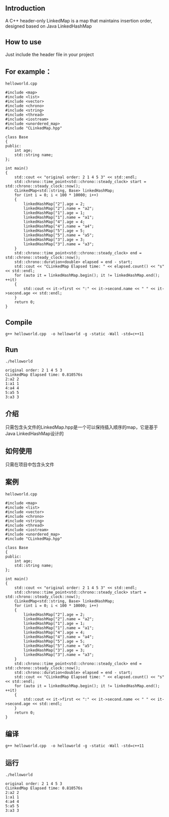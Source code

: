 ## Introduction
A C++ header-only LinkedMap is a map that maintains insertion order, designed based on Java LinkedHashMap

## How to use
Just include the header file in your project

## For example：
`helloworld.cpp`
```
#include <map>
#include <list>
#include <vector>
#include <chrono>
#include <string>
#include <thread>
#include <iostream>
#include <unordered_map>
#include "CLinkedMap.hpp"

class Base
{
public:
    int age;
    std::string name;
};

int main()
{
    std::cout << "original order: 2 1 4 5 3" << std::endl;
    std::chrono::time_point<std::chrono::steady_clock> start = std::chrono::steady_clock::now();
    CLinkedMap<std::string, Base> linkedHashMap;
    for (int i = 0; i < 100 * 10000; i++)
    {
        linkedHashMap["2"].age = 2;
        linkedHashMap["2"].name = "a2";
        linkedHashMap["1"].age = 1;
        linkedHashMap["1"].name = "a1";
        linkedHashMap["4"].age = 4;
        linkedHashMap["4"].name = "a4";
        linkedHashMap["5"].age = 5;
        linkedHashMap["5"].name = "a5";
        linkedHashMap["3"].age = 3;
        linkedHashMap["3"].name = "a3";
    }
    std::chrono::time_point<std::chrono::steady_clock> end = std::chrono::steady_clock::now();
    std::chrono::duration<double> elapsed = end - start;
    std::cout << "CLinkedMap Elapsed time: " << elapsed.count() << "s" << std::endl;
    for (auto it = linkedHashMap.begin(); it != linkedHashMap.end(); ++it)
    {
        std::cout << it->first << ":" << it->second.name << " " << it->second.age << std::endl;
    }
    return 0;
}
```

## Compile
`g++ helloworld.cpp  -o helloworld -g -static -Wall -std=c++11`

## Run
`./helloworld`
```
original order: 2 1 4 5 3
CLinkedMap Elapsed time: 0.810576s
2:a2 2
1:a1 1
4:a4 4
5:a5 5
3:a3 3
```

## 介绍
只需包含头文件的LinkedMap.hpp是一个可以保持插入顺序的map，它是基于Java LinkedHashMap设计的

## 如何使用
只需在项目中包含头文件

## 案例
`helloworld.cpp`
```
#include <map>
#include <list>
#include <vector>
#include <chrono>
#include <string>
#include <thread>
#include <iostream>
#include <unordered_map>
#include "CLinkedMap.hpp"

class Base
{
public:
    int age;
    std::string name;
};

int main()
{
    std::cout << "original order: 2 1 4 5 3" << std::endl;
    std::chrono::time_point<std::chrono::steady_clock> start = std::chrono::steady_clock::now();
    CLinkedMap<std::string, Base> linkedHashMap;
    for (int i = 0; i < 100 * 10000; i++)
    {
        linkedHashMap["2"].age = 2;
        linkedHashMap["2"].name = "a2";
        linkedHashMap["1"].age = 1;
        linkedHashMap["1"].name = "a1";
        linkedHashMap["4"].age = 4;
        linkedHashMap["4"].name = "a4";
        linkedHashMap["5"].age = 5;
        linkedHashMap["5"].name = "a5";
        linkedHashMap["3"].age = 3;
        linkedHashMap["3"].name = "a3";
    }
    std::chrono::time_point<std::chrono::steady_clock> end = std::chrono::steady_clock::now();
    std::chrono::duration<double> elapsed = end - start;
    std::cout << "CLinkedMap Elapsed time: " << elapsed.count() << "s" << std::endl;
    for (auto it = linkedHashMap.begin(); it != linkedHashMap.end(); ++it)
    {
        std::cout << it->first << ":" << it->second.name << " " << it->second.age << std::endl;
    }
    return 0;
}
```

## 编译
`g++ helloworld.cpp  -o helloworld -g -static -Wall -std=c++11`

## 运行
`./helloworld`
```
original order: 2 1 4 5 3
CLinkedMap Elapsed time: 0.810576s
2:a2 2
1:a1 1
4:a4 4
5:a5 5
3:a3 3
```
